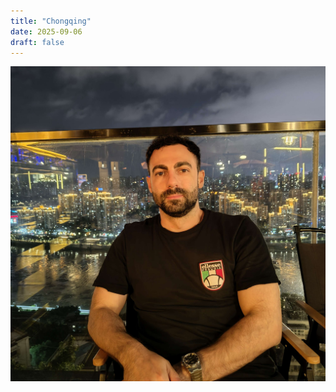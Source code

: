 ```yaml
---
title: "Chongqing"
date: 2025-09-06
draft: false
---
```


<img src="/photos/chongqing.jpg" title="Chongqing" class="photo" />
